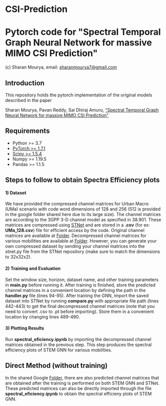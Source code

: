 # CSI-Prediction

# Pytorch code for "Spectral Temporal Graph Neural Network for massive MIMO CSI Prediction"
(c) Sharan Mourya, email: sharanmourya7@gmail.com
## Introduction
This repository holds the pytorch implementation of the original models described in the paper

Sharan Mourya, Pavan Reddy, Sai Dhiraj Amuru, ["Spectral Temporal Graph Neural Network for massive MIMO CSI Prediction"](https://ieeexplore.ieee.org/abstract/document/10457056)

## Requirements
- Python >= 3.7
- [PyTorch >= 1.7.1](https://pytorch.org/get-started/locally/)
- [Scipy >= 1.5.4](https://scipy.org/install/)
- Numpy >= 1.19.5
- Pandas >= 1.1.5


## Steps to follow to obtain Spectra Efficiency plots

#### 1) Dataset 

We have provided the compressed channel matrices for Urban Macro (UMa) scenario with code word dimensions of 128 and 256 (512 is provided in the google folder shared here due to its large size). The channel matrices are according to the 3GPP 3-D channel model as specified in 38.901. These matrices are compressed using [STNet](https://github.com/sharanmourya/Pytorch_STNet) and are stored in a **.csv** (for ex: **UMa_128.csv**) file for efficient access by the code. Original channel matrices are available at [Folder](https://drive.google.com/drive/folders/16TtPp7QvPckhLvb_NMLgGFw1jx6k2Tw4?usp=sharing). Decompressed channel matrices for various mobilities are available at [Folder](https://drive.google.com/drive/folders/1RPfxECfrHL2oumEzVRQxBvq635p_T2B1?usp=drive_link). However, you can generate your own compressed dataset by sending your channel matrices into the stnet.py file from the STNet repository (make sure to match the dimensions to 32x32x2).

#### 2) Training and Evaluation
Set the window size, horizon, dataset name, and other training parameters in **main.py** before running it. After training is finished, store the predicted channel matrices in a convenient location by defining the path in the **handler.py** file (lines 94-95). After training the GNN, import the saved dataset into STNet by running **compare.py** with appropriate file path (lines 442-443) to get the final decompressed channel matrices (note that you need to convert .csv to .pt before importing). Store them in a convenient location by changing lines 489-490.

#### 3) Plotting Results
Run **spectral_eficiency.ipynb** by importing the decompressed channel matrices obtained in the previous step. This step produces the spectral efficiency plots of STEM GNN for various mobilities.

## Direct Method (without training)

In the shared Google [Folder](https://drive.google.com/drive/folders/1RPfxECfrHL2oumEzVRQxBvq635p_T2B1?usp=drive_link), there are also predicted channel matrices that are obtained after the training is performed on both STEM GNN and STNet. These predicted matrices can also be directly imported through the file **spectral_eficiency.ipynb** to obtain the spectral efficieny plots of STEM GNN.

